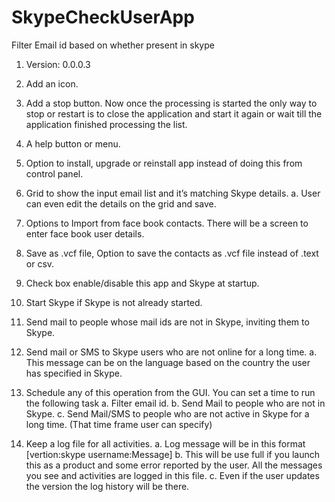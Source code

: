 # SkypeCheckUserApp
Filter Email id based on whether present in skype
1.	Version: 0.0.0.3
2.	Add an icon.
3.	Add a stop button. Now once the processing is started the only way to stop or restart is to close the application and start it again or wait till the application finished processing the list.
4.	A help button or menu.
5.	Option to install, upgrade or reinstall app instead of doing this from control panel.
6.	Grid to show the input email list and it’s matching Skype details.
a.	User can even edit the details on the grid and save.
7.	Options to Import from face book contacts. There will be a screen to enter face book user details.
8.	Save as .vcf file, Option to save the contacts as .vcf file instead of .text or csv.
9.	Check box enable/disable this app and Skype at startup.
10.	Start Skype if Skype is not already started.
11.	Send mail to people whose mail ids are not in Skype, inviting them to Skype.
12.	Send mail or SMS to Skype users who are not online for a long time.
a.	This message can be on the language based on the country the user has specified in Skype.
13.	Schedule any of this operation from the GUI. You can set a time to run the following task
a.	Filter email id.
b.	Send Mail to people who are not in Skype.
c.	Send Mail/SMS to people who are not active in Skype for a long time. (That time frame user can specify)

14.	Keep a log file for all activities.
a.	Log message will be in this format [vertion:skype username:Message]
b.	This will be use full if you launch this as a product and some error reported by the user. All the messages you see and activities are logged in this file.
c.	Even if the user updates the version the log history will be there.
